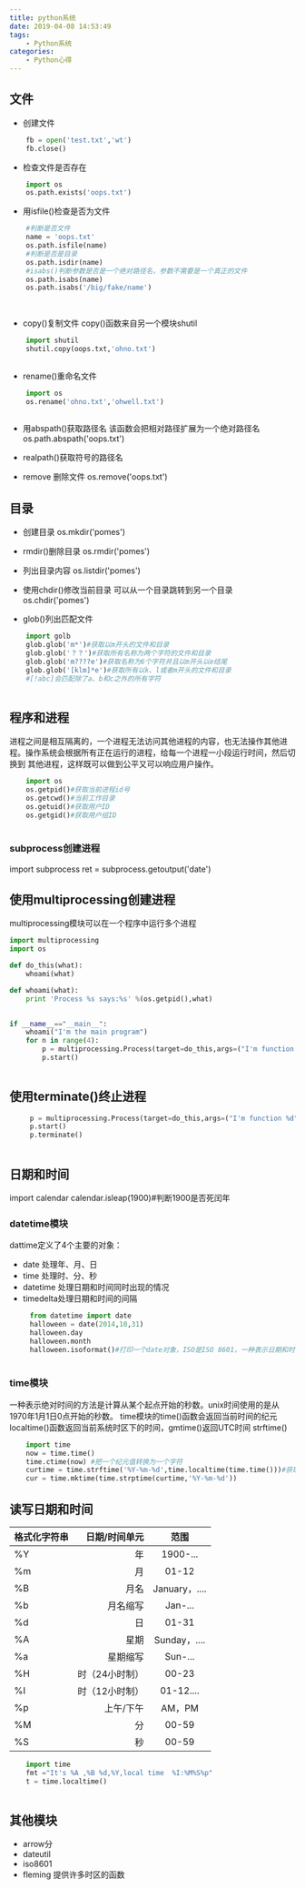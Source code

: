 ```yaml
---
title: python系统
date: 2019-04-08 14:53:49
tags: 
    - Python系统
categories: 
    - Python心得
---
```

## 文件
- 创建文件

```python
    fb = open('test.txt','wt')
    fb.close()

```
- 检查文件是否存在

```python
    import os
    os.path.exists('oops.txt')

```
- 用isfile()检查是否为文件
```python
    #判断是否文件
    name = 'oops.txt'
    os.path.isfile(name)
    #判断是否是目录
    os.path.isdir(name)
    #isabs()判断参数是否是一个绝对路径名，参数不需要是一个真正的文件
    os.path.isabs(name)
    os.path.isabs('/big/fake/name')
    
    
```
- copy()复制文件
  copy()函数来自另一个模块shutil

```python
    import shutil
    shutil.copy(oops.txt,'ohno.txt')
    
```
- rename()重命名文件

```python
    import os
    os.rename('ohno.txt','ohwell.txt')
    
```
- 用abspath()获取路径名
  该函数会把相对路径扩展为一个绝对路径名
  os.path.abspath('oops.txt')
  
- realpath()获取符号的路径名

- remove 删除文件
 os.remove('oops.txt')
 
## 目录
- 创建目录
  os.mkdir('pomes')
- rmdir()删除目录
  os.rmdir('pomes')
- 列出目录内容
  os.listdir('pomes')
  
- 使用chdir()修改当前目录
  可以从一个目录跳转到另一个目录
  os.chdir('pomes')

- glob()列出匹配文件
 
```python
    import golb
    glob.glob('m*')#获取以m开头的文件和目录
    glob.glob('？？')#获取所有名称为两个字符的文件和目录
    glob.glob('m????e')#获取名称为6个字符并且以m开头以e结尾
    glob.glob('[klm]*e')#获取所有以k、l或者m开头的文件和目录
    #[!abc]会匹配除了a、b和c之外的所有字符
    
```
## 程序和进程
  进程之间是相互隔离的，一个进程无法访问其他进程的内容，也无法操作其他进程。操作系统会根据所有正在运行的进程，给每一个进程一小段运行时间，然后切换到
其他进程，这样既可以做到公平又可以响应用户操作。

```python
    import os
    os.getpid()#获取当前进程id号
    os.getcwd()#当前工作目录
    os.getuid()#获取用户ID
    os.getgid()#获取用户组ID
    
```
### subprocess创建进程
  import subprocess
  ret = subprocess.getoutput('date')
  
## 使用multiprocessing创建进程
  multiprocessing模块可以在一个程序中运行多个进程
  
```python
import multiprocessing
import os

def do_this(what):
    whoami(what)

def whoami(what):
    print 'Process %s says:%s' %(os.getpid(),what)
    

if __name__=="__main__":
    whoami("I'm the main program")
    for n in range(4):
        p = multiprocessing.Process(target=do_this,args=("I'm function %d" %n))
        p.start()
    
```
## 使用terminate()终止进程

```python
     p = multiprocessing.Process(target=do_this,args=("I'm function %d" %n))
     p.start()
     p.terminate()
     
```

## 日期和时间
  import calendar
  calendar.isleap(1900)#判断1900是否死闰年

### datetime模块
  dattime定义了4个主要的对象：
- date 处理年、月、日
- time 处理时、分、秒
- datetime 处理日期和时间同时出现的情况
- timedelta处理日期和时间的间隔

```python
     from datetime import date 
     halloween = date(2014,10,31)
     halloween.day
     halloween.month
     halloween.isoformat()#打印一个date对象，ISO是ISO 8601，一种表示日期和时间的国际标准
     
```
### time模块
  一种表示绝对时间的方法是计算从某个起点开始的秒数。unix时间使用的是从1970年1月1日0点开始的秒数。
  time模块的time()函数会返回当前时间的纪元
  localtime()函数返回当前系统时区下的时间，gmtime()返回UTC时间
  strftime()
```python
    import time
    now = time.time()
    time.ctime(now) #把一个纪元值转换为一个字符
    curtime = time.strftime('%Y-%m-%d',time.localtime(time.time()))#获取当天的时间
    cur = time.mktime(time.strptime(curtime,'%Y-%m-%d'))

```
## 读写日期和时间

|格式化字符串 | 日期/时间单元  | 范围  |
| --------   | -----:  | :----: |
| %Y   | 年  |  1900-... |
| %m       |   月   |   01-12    |
| %B       |   月名    |   January，....    |
| %b  | 月名缩写  | Jan-... |
| %d       |   日  |   01-31    |
| %A       |   星期    |   Sunday，....    |
| %a       |   星期缩写  |  Sun-... |
| %H       |   时（24小时制）   |   00-23    |
| %I       |   时（12小时制）   |   01-12....    |
| %p       |   上午/下午  |  AM，PM |
| %M       |   分   |   00-59    |
| %S       |   秒   |   00-59    |

  
```python
    import time
    fmt ="It's %A ,%B %d,%Y,local time  %I:%M%S%p"
    t = time.localtime()
    

```

## 其他模块
- arrow分
- dateutil
- iso8601
- fleming 提供许多时区的函数




